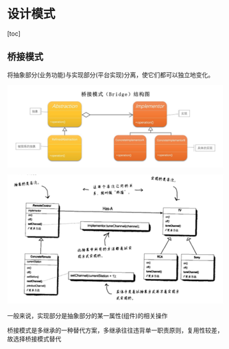 # 设计模式
[toc]

## 桥接模式
将抽象部分(业务功能)与实现部分(平台实现)分离，使它们都可以独立地变化。

![image](../设计模式/image/桥接模式1.png)

![image](../设计模式/image/桥接模式2.png)

一般来说，实现部分是抽象部分的某一属性(组件)的相关操作

桥接模式是多继承的一种替代方案，多继承往往违背单一职责原则，复用性较差，故选择桥接模式替代